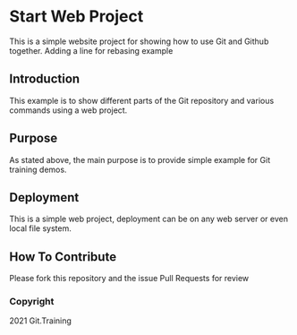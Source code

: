 # Start Web Project

This is a simple website project for showing how to use Git and Github together.
 Adding a line for rebasing example

## Introduction

This example is to show different parts of the Git repository and various commands using a web project.

## Purpose

As stated above, the main purpose is to provide simple example for Git training demos.

## Deployment

This is a simple web project, deployment can be on any web server or even local file system.

## How To Contribute

Please fork this repository and the issue Pull Requests for review

### Copyright

2021 Git.Training
